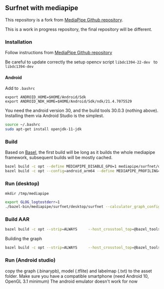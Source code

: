 ## Surfnet with mediapipe

This repository is a fork from [MediaPipe Github repository](https://github.com/google/mediapipe).

This is a work in progress repository, the final repository will be different.

### Installation

Follow instructions from [MediaPipe Github repository](https://github.com/google/mediapipe)

Be careful to update correctly the setup opencv script
```libdc1394-22-dev ``` to ```libdc1394-dev```

#### Android

Add to `.bashrc`
```
export ANDROID_HOME=$HOME/Android/Sdk
export ANDROID_NDK_HOME=$HOME/Android/Sdk/ndk/21.4.7075529
```

You need the android version 30, and the build tools 30.0.3 (nothing above). Installing them via Android Studio is the simplest.

```sh
source ~/.bashrc
sudo apt-get install openjdk-11-jdk
```

### Build

Based on [Basel](https://bazel.build/), the first build will be long as it builds the whole mediapipe framework, subsequent builds will be mostly cached.

```sh
bazel build -c opt --define MEDIAPIPE_DISABLE_GPU=1 mediapipe/surfnet/desktop:surfnet
bazel build -c opt --config=android_arm64 --define MEDIAPIPE_PROFILING=1 --linkopt="-s" mediapipe/surfnet/android/src/java/com/google/mediapipe/apps/surfnetmobile:surfnetmobile
```
### Run (desktop)

```mkdir /tmp/mediapipe```

```sh
export GLOG_logtostderr=1
./bazel-bin/mediapipe/surfnet/desktop/surfnet --calculator_graph_config_file=mediapipe/surfnet/graphs/surfnet.pbtxt
``` 

### Build AAR

```sh
bazel build -c opt --strip=ALWAYS     --host_crosstool_top=@bazel_tools//tools/cpp:toolchain     --fat_apk_cpu=arm64-v8a,x86_64     --legacy_whole_archive=0     --features=-legacy_whole_archive     --copt=-fvisibility=hidden     --copt=-ffunction-sections     --copt=-fdata-sections     --copt=-fstack-protector     --copt=-Oz     --copt=-fomit-frame-pointer     --copt=-DABSL_MIN_LOG_LEVEL=2     --copt -DMESA_EGL_NO_X11_HEADERS --copt -DEGL_NO_X11 --linkopt=-Wl,--gc-sections,--strip-all     mediapipe/surfnet/android/src/java/com/google/mediapipe/apps/surfnetaar:surfnettrack
```

Building the graph
```sh
bazel build -c opt --strip=ALWAYS     --host_crosstool_top=@bazel_tools//tools/cpp:toolchain     --fat_apk_cpu=arm64-v8a,x86_64     --legacy_whole_archive=0     --features=-legacy_whole_archive     --copt=-fvisibility=hidden     --copt=-ffunction-sections     --copt=-fdata-sections     --copt=-fstack-protector     --copt=-Oz     --copt=-fomit-frame-pointer     --copt=-DABSL_MIN_LOG_LEVEL=2     --copt -DMESA_EGL_NO_X11_HEADERS --copt -DEGL_NO_X11 --linkopt=-Wl,--gc-sections,--strip-all mediapipe/surfnet/graphs/tracking:surfnet_track_graph
```

### Run (Android studio)

copy the graph (.binarypb), model (.tflite) and labelmap (.txt) to the asset folder.
Make sure you have a compatible smartphone (need Android 10, OpenGL 3.1 minimum)
The android emulator doesn't work for now